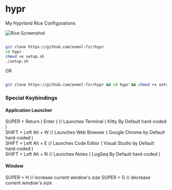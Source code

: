 # hypr

My Hyprland Rice Configurations

![Rice Screenshot](https://i.imgur.com/K3nBKXl.png)


```bash

git clone https://github.com/anmol-fzr/hypr
cd hypr
chmod +x setup.sh
./setup.sh

```
OR
```bash

git clone https://github.com/anmol-fzr/hypr && cd hypr && chmod +x setup.sh && ./setup.sh

```


### Special Keybindings

#### Application Launcher
SUPER + Return ( Enter ) // Launches Terminal ( Kitty By Default hard-coded )   
SHIFT + Left Alt + W  // Launches Web Browser ( Google Chrome by Default hard-coded )  
SHIFT + Left Alt + E  // Launches Code Editor ( Visual Studio by Default hard-coded )  
SHIFT + Left Alt + N  // Launches Notes       ( LogSeq By Default hard-coded )  

#### Window

SUPER + H           // increase current window's size
SUPER + G           // decrease current window's size




